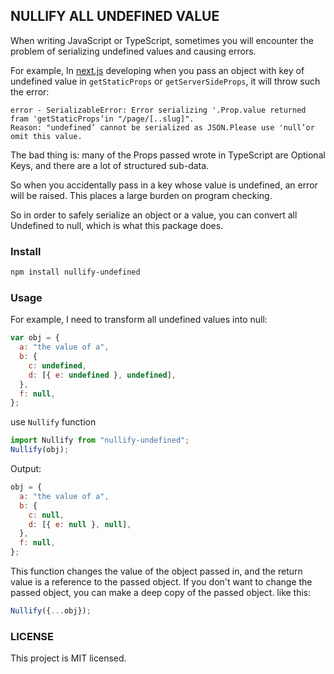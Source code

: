 ## NULLIFY ALL UNDEFINED VALUE

When writing JavaScript or TypeScript, sometimes you will encounter the problem of serializing undefined values and causing errors.

For example, In [next.js]() developing when you pass an object with key of undefined value in `getStaticProps` or `getServerSideProps`, it will throw such the error:

```
error - SerializableError: Error serializing '.Prop.value returned fram 'getStaticProps’in "/page/[..slug]".
Reason: "undefined’ cannot be serialized as JSON.Please use 'null’or omit this value.
```

The bad thing is: many of the Props passed wrote in TypeScript are Optional Keys, and there are a lot of structured sub-data.

So when you accidentally pass in a key whose value is undefined, an error will be raised. This places a large burden on program checking.

So in order to safely serialize an object or a value, you can convert all Undefined to null, which is what this package does.

### Install

```bash
npm install nullify-undefined
```

### Usage

For example, I need to transform all undefined values into null:

```javascript
var obj = {
  a: "the value of a",
  b: {
    c: undefined,
    d: [{ e: undefined }, undefined],
  },
  f: null,
};
```

use `Nullify` function

```javascript
import Nullify from "nullify-undefined";
Nullify(obj);
```

Output:

```javascript
obj = {
  a: "the value of a",
  b: {
    c: null,
    d: [{ e: null }, null],
  },
  f: null,
};

```

This function changes the value of the object passed in, and the return value is a reference to the passed object. If you don't want to change the passed object, you can make a deep copy of the passed object. like this:

```javascript
Nullify({...obj});
```

### LICENSE

This project is MIT licensed.
